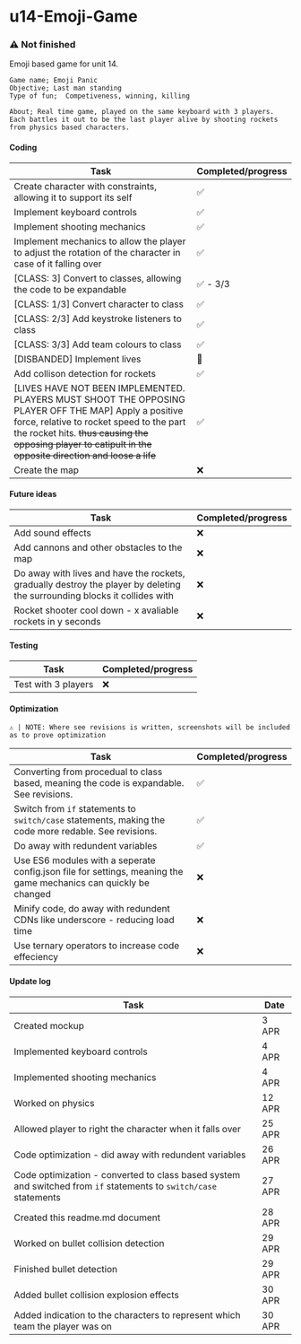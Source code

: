 # u14-Emoji-Game
### ⚠ Not finished

Emoji based game for unit 14.

```
Game name; Emoji Panic
Objective; Last man standing
Type of fun;  Competiveness, winning, killing

About; Real time game, played on the same keyboard with 3 players. Each battles it out to be the last player alive by shooting rockets from physics based characters.
```

#### Coding
| Task | Completed/progress |
| ------------- | --------- |
| Create character with constraints, allowing it to support its self  | ✅ |
| Implement keyboard controls | ✅ |
| Implement shooting mechanics | ✅ |
| Implement mechanics to allow the player to adjust the rotation of the character in case of it falling over | ✅ |
| [CLASS: 3] Convert to classes, allowing the code to be expandable | ✅ - 3/3 |
| [CLASS: 1/3] Convert character to class | ✅ |
| [CLASS: 2/3] Add keystroke listeners to class | ✅ |
| [CLASS: 3/3] Add team colours to class | ✅ |
| [DISBANDED] Implement lives | 🚧 |
| Add collison detection for rockets | ✅ |
| [LIVES HAVE NOT BEEN IMPLEMENTED. PLAYERS MUST SHOOT THE OPPOSING PLAYER OFF THE MAP] Apply a positive force, relative to rocket speed to the part the rocket hits. ~~thus causing the opposing player to catipult in the opposite direction and loose a life~~ | ✅ |
| Create the map | ❌|


#### Future ideas
| Task | Completed/progress |
| ------------- | --------- |
| Add sound effects  | ❌ |
| Add cannons and other obstacles to the map  | ❌ |
| Do away with lives and have the rockets, gradually destroy the player by deleting the surrounding blocks it collides with | ❌ |
| Rocket shooter cool down - x avaliable rockets in y seconds  | ❌ |


#### Testing
| Task | Completed/progress |
| ------------- | --------- |
| Test with 3 players | ❌ |

#### Optimization

`⚠ | NOTE: Where see revisions is written, screenshots will be included as to prove optimization`

| Task | Completed/progress |
| ------------- | --------- |
| Converting from procedual to class based, meaning the code is expandable. See revisions. | ✅ |
| Switch from `if` statements to `switch/case` statements, making the code more redable. See revisions. | ✅ |
| Do away with redundent variables | ✅ |
| Use ES6 modules with a seperate config.json file for settings, meaning the game mechanics can quickly be changed | ❌ |
| Minify code, do away with redundent CDNs like underscore - reducing load time | ❌ |
| Use ternary operators to increase code effeciency | ❌ |

#### Update log
| Task | Date |
| ---- | ------- |
| Created mockup | 3 APR |
| Implemented keyboard controls | 4 APR |
| Implemented shooting mechanics | 4 APR |
| Worked on physics | 12 APR |
| Allowed player to right the character when it falls over | 25 APR |
| Code optimization - did away with redundent variables | 26 APR |
| Code optimization - converted to class based system and switched from `if` statements to `switch/case` statements | 27 APR |
| Created this readme.md document | 28 APR |
| Worked on bullet collision detection | 29 APR |
| Finished bullet detection | 29 APR |
| Added bullet collision explosion effects | 30 APR |
| Added indication to the characters to represent which team the player was on | 30 APR |
